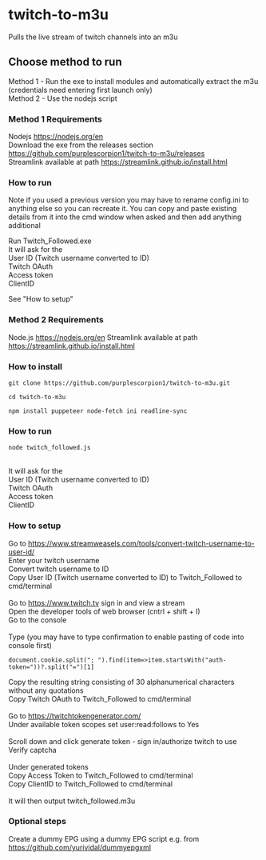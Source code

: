 # twitch-to-m3u
Pulls the live stream of twitch channels into an m3u

## Choose method to run
Method 1 - Run the exe to install modules and automatically extract the m3u (credentials need entering first launch only) <br>
Method 2 - Use the nodejs script

### Method 1 Requirements
Nodejs https://nodejs.org/en <br>
Download the exe from the releases section https://github.com/purplescorpion1/twitch-to-m3u/releases <br>
Streamlink available at path https://streamlink.github.io/install.html

### How to run
Note if you used a previous version you may have to rename config.ini to anything else so you can recreate it. You can copy and paste existing details from it into the cmd window when asked and then add anything additional <br>

<p> Run Twitch_Followed.exe <br>
It will ask for the <br>
User ID (Twitch username converted to ID) <br>
Twitch OAuth <br>
Access token <br>
ClientID <br>

See "How to setup"

### Method 2 Requirements
Node.js https://nodejs.org/en
Streamlink available at path https://streamlink.github.io/install.html

### How to install
``` 
git clone https://github.com/purplescorpion1/twitch-to-m3u.git
```
<p></p>

```
cd twitch-to-m3u
```
<p></p>

```
npm install puppeteer node-fetch ini readline-sync
```
<p></p>

### How to run
```
node twitch_followed.js
```
<br>
It will ask for the <br>
User ID (Twitch username converted to ID) <br>
Twitch OAuth <br>
Access token <br>
ClientID <br>

### How to setup

Go to https://www.streamweasels.com/tools/convert-twitch-username-to-user-id/ <br>
Enter your twitch username <br>
Convert twitch username to ID <br>
Copy User ID (Twitch username converted to ID) to Twitch_Followed to cmd/terminal <br>
<br>
Go to https://www.twitch.tv sign in and view a stream <br>
Open the developer tools of web browser (cntrl + shift + I) <br>
Go to the console <br>
<br>
Type (you may have to type confirmation to enable pasting of code into console first) <br>
```
document.cookie.split("; ").find(item=>item.startsWith("auth-token="))?.split("=")[1]
```
Copy the resulting string consisting of 30 alphanumerical characters without any quotations <br>
Copy Twitch OAuth to Twitch_Followed to cmd/terminal <br>
<br>
Go to https://twitchtokengenerator.com/ <br>
Under available token scopes set user:read:follows to Yes <br>
<br>
Scroll down and click generate token - sign in/authorize twitch to use <br>
Verify captcha <br>
<br>
Under generated tokens <br>
Copy Access Token to Twitch_Followed to cmd/terminal <br>
Copy ClientID to Twitch_Followed to cmd/terminal <br>
<br>
It will then output twitch_followed.m3u
<br>
### Optional steps
Create a dummy EPG using a dummy EPG script e.g. from https://github.com/yurividal/dummyepgxml
